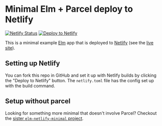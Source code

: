 # Minimal Elm + Parcel deploy to Netlify

[![Netlify Status](https://api.netlify.com/api/v1/badges/9429c584-fc7a-4812-9ebb-df8a3ae3ca92/deploy-status)](https://app.netlify.com/sites/elm-netlify-parcel/deploys) [![Deploy to Netlify](https://www.netlify.com/img/deploy/button.svg)](https://app.netlify.com/start/deploy?repository=https://github.com/JoelQ/elm-netlify-parcel)

This is a minimal example [Elm](https://elm-lang.org) app that is deployed to
[Netlify](https://www.netlify.com/) (see the [live site](https://elm-netlify-parcel.netlify.app/)).

## Setting up Netlify

You can fork this repo in GitHub and set it up with Netlify builds by clicking
the "Deploy to Netlify" button. The `netlify.toml` file has the config set up
with the build command.

## Setup without parcel

Looking for something more minimal that doesn't involve Parcel? Checkout the
[sister `elm-netlify-minimal` project](https://github.com/JoelQ/elm-netlify-minimal).
